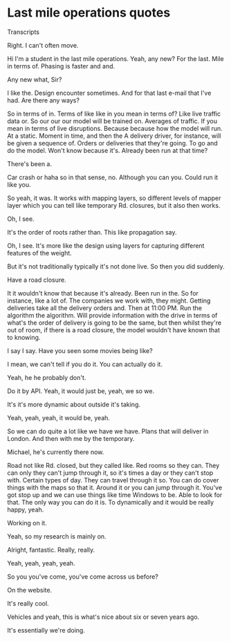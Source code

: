 # Last mile operations quotes 

Transcripts 

Right. I can't often move. 

Hi I'm a student in the last mile operations. Yeah, any new? For the last. Mile in terms of. Phasing is faster and and. 

Any new what, Sir? 

I like the. Design encounter sometimes. And for that last e-mail that I've had. Are there any ways? 

So in terms of in. Terms of like like in you mean in terms of? Like live traffic data or. So our our our model will be trained on. Averages of traffic. If you mean in terms of live disruptions. Because because how the model will run. At a static. Moment in time, and then the A delivery driver, for instance, will be given a sequence of. Orders or deliveries that they're going. To go and do the model. Won't know because it's. Already been run at that time? 

There's been a. 

Car crash or haha so in that sense, no. Although you can you. Could run it like you. 

So yeah, it was. It works with mapping layers, so different levels of mapper layer which you can tell like temporary Rd. closures, but it also then works. 

Oh, I see. 

It's the order of roots rather than. This like propagation say. 

Oh, I see. It's more like the design using layers for capturing different features of the weight. 

But it's not traditionally typically it's not done live. So then you did suddenly. 

Have a road closure. 

It it wouldn't know that because it's already. Been run in the. So for instance, like a lot of. The companies we work with, they might. Getting deliveries take all the delivery orders and. Then at 11:00 PM. Run the algorithm the algorithm. Will provide information with the drive in terms of what's the order of delivery is going to be the same, but then whilst they're out of room, if there is a road closure, the model wouldn't have known that to knowing. 

I say I say. Have you seen some movies being like? 

I mean, we can't tell if you do it. You can actually do it. 

Yeah, he he probably don't. 

Do it by API. Yeah, it would just be, yeah, we so we. 

It's it's more dynamic about outside it's taking. 

Yeah, yeah, yeah, it would be, yeah. 

So we can do quite a lot like we have we have. Plans that will deliver in London. And then with me by the temporary. 

Michael, he's currently there now. 

Road not like Rd. closed, but they called like. Red rooms so they can. They can only they can't jump through it, so it's times a day or they can't stop with. Certain types of day. They can travel through it so. You can do cover things with the maps so that it. Around it or you can jump through it. You've got stop up and we can use things like time Windows to be. Able to look for that. The only way you can do it is. To dynamically and it would be really happy, yeah. 

Working on it. 

Yeah, so my research is mainly on. 

Alright, fantastic. Really, really. 

Yeah, yeah, yeah, yeah. 

So you you've come, you've come across us before? 

On the website. 

It's really cool. 

Vehicles and yeah, this is what's nice about six or seven years ago. 

It's essentially we're doing.